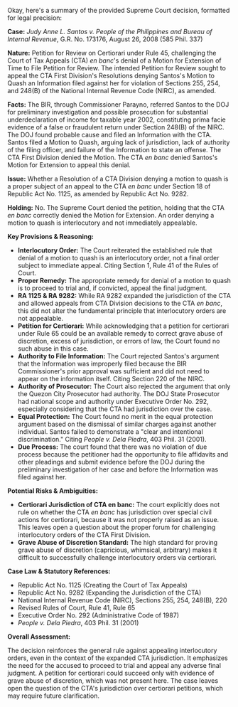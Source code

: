 Okay, here's a summary of the provided Supreme Court decision, formatted for legal precision:

**Case:** *Judy Anne L. Santos v. People of the Philippines and Bureau of Internal Revenue*, G.R. No. 173176, August 26, 2008 (585 Phil. 337)

**Nature:** Petition for Review on Certiorari under Rule 45, challenging the Court of Tax Appeals (CTA) *en banc*'s denial of a Motion for Extension of Time to File Petition for Review. The intended Petition for Review sought to appeal the CTA First Division's Resolutions denying Santos's Motion to Quash an Information filed against her for violation of Sections 255, 254, and 248(B) of the National Internal Revenue Code (NIRC), as amended.

**Facts:** The BIR, through Commissioner Parayno, referred Santos to the DOJ for preliminary investigation and possible prosecution for substantial underdeclaration of income for taxable year 2002, constituting prima facie evidence of a false or fraudulent return under Section 248(B) of the NIRC. The DOJ found probable cause and filed an Information with the CTA. Santos filed a Motion to Quash, arguing lack of jurisdiction, lack of authority of the filing officer, and failure of the Information to state an offense. The CTA First Division denied the Motion. The CTA *en banc* denied Santos's Motion for Extension to appeal this denial.

**Issue:** Whether a Resolution of a CTA Division denying a motion to quash is a proper subject of an appeal to the CTA *en banc* under Section 18 of Republic Act No. 1125, as amended by Republic Act No. 9282.

**Holding:** No. The Supreme Court denied the petition, holding that the CTA *en banc* correctly denied the Motion for Extension. An order denying a motion to quash is interlocutory and not immediately appealable.

**Key Provisions & Reasoning:**

*   **Interlocutory Order:** The Court reiterated the established rule that denial of a motion to quash is an interlocutory order, not a final order subject to immediate appeal. Citing Section 1, Rule 41 of the Rules of Court.
*   **Proper Remedy:** The appropriate remedy for denial of a motion to quash is to proceed to trial and, if convicted, appeal the final judgment.
*   **RA 1125 & RA 9282:**  While RA 9282 expanded the jurisdiction of the CTA and allowed appeals from CTA Division decisions to the CTA *en banc*, this did not alter the fundamental principle that interlocutory orders are not appealable.
*   **Petition for Certiorari:**  While acknowledging that a petition for certiorari under Rule 65 could be an available remedy to correct grave abuse of discretion, excess of jurisdiction, or errors of law, the Court found no such abuse in this case.
*   **Authority to File Information:** The Court rejected Santos's argument that the Information was improperly filed because the BIR Commissioner's prior approval was sufficient and did not need to appear on the information itself. Citing Section 220 of the NIRC.
*   **Authority of Prosecutor:** The Court also rejected the argument that only the Quezon City Prosecutor had authority. The DOJ State Prosecutor had national scope and authority under Executive Order No. 292, especially considering that the CTA had jurisdiction over the case.
*   **Equal Protection:** The Court found no merit in the equal protection argument based on the dismissal of similar charges against another individual. Santos failed to demonstrate a "clear and intentional discrimination." Citing *People v. Dela Piedra*, 403 Phil. 31 (2001).
*   **Due Process:** The court found that there was no violation of due process because the petitioner had the opportunity to file affidavits and other pleadings and submit evidence before the DOJ during the preliminary investigation of her case and before the Information was filed against her.

**Potential Risks & Ambiguities:**

*   **Certiorari Jurisdiction of CTA en banc:** The court explicitly does not rule on whether the CTA *en banc* has jurisdiction over special civil actions for certiorari, because it was not properly raised as an issue. This leaves open a question about the proper forum for challenging interlocutory orders of the CTA First Division.
*   **Grave Abuse of Discretion Standard:** The high standard for proving grave abuse of discretion (capricious, whimsical, arbitrary) makes it difficult to successfully challenge interlocutory orders via certiorari.

**Case Law & Statutory References:**

*   Republic Act No. 1125 (Creating the Court of Tax Appeals)
*   Republic Act No. 9282 (Expanding the Jurisdiction of the CTA)
*   National Internal Revenue Code (NIRC), Sections 255, 254, 248(B), 220
*   Revised Rules of Court, Rule 41, Rule 65
*   Executive Order No. 292 (Administrative Code of 1987)
*   *People v. Dela Piedra*, 403 Phil. 31 (2001)

**Overall Assessment:**

The decision reinforces the general rule against appealing interlocutory orders, even in the context of the expanded CTA jurisdiction.  It emphasizes the need for the accused to proceed to trial and appeal any adverse final judgment. A petition for certiorari could succeed only with evidence of grave abuse of discretion, which was not present here. The case leaves open the question of the CTA's jurisdiction over certiorari petitions, which may require future clarification.
